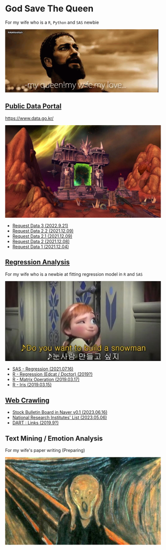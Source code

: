 # God Save The Queen

For my wife who is a `R`, `Python` and `SAS` newbie

![300 my queen my wife my love](./Images/300%20my%20queen%20my%20wife%20my%20love.gif)


## [Public Data Portal](/PublicDataPortal/README.md#public-data-portal)
https://www.data.go.kr/

![The Dark Portal](./PublicDataPortal/Images/WOW_DarkPortal_600.jpg)

- [Request Data 3 (2022.9.21)](./PublicDataPortal/README.md#request-data-3-2022921)
- [Request Data 2.2 (2021.12.09)](/PublicDataPortal/README.md#request-data-22-20211209)
- [Request Data 2.1 (2021.12.09)](/PublicDataPortal/README.md#request-data-21-20211209)
- [Request Data 2 (2021.12.08)](/PublicDataPortal/README.md#request-data-2-20211208)
- [Request Data 1 (2021.12.04)](/PublicDataPortal/README.md#request-data-1-20211204)


## [Regression Analysis](./Regression%20Analysis/README.md#do-you-wanna-fit-a-linear-regression-model)
For my wife who is a newbie at fitting regression model in `R` and `SAS`

![Do you want to build a snowman](./Regression%20Analysis/Images/Do%20you%20want%20to%20build%20a%20snowman.png)

- [SAS - Regression (2021.07.16)](./Regression%20Analysis/README.md#sas---regression-20210716-fri)
- [R - Regression (Edcat / Doctor) (2019?)](./Regression%20Analysis/README.md#r---regression-edcat--doctor-2019)
- [R - Matrix Operation (2019.03.17)](./Regression%20Analysis/README.md#r---matrix-operation-20190317-sun)
- [R - Iris (2019.03.15)](./Regression%20Analysis/README.md#r---iris-20190315-fri)


## [Web Crawling](./Crawling/)

- [Stock Bulletin Board in Naver v0.1 (2023.06.16)](./Crawling/NaverStock/README.md#stock-bulletin-board-in-naver-v01-20230616)
- [National Research Institutes' List (2023.05.06)](./Crawling/NationalResearchInstitutes/README.md#national-research-institutes-list-20230506)
- [DART : Links (2019.9?)](./Crawling/DART/README.md#links-20199)


## Text Mining / Emotion Analysis
For my wife's paper writing (Preparing)

![Munch Scream](Emotion%20Analysis/Images/Munch_Scream.jpg)